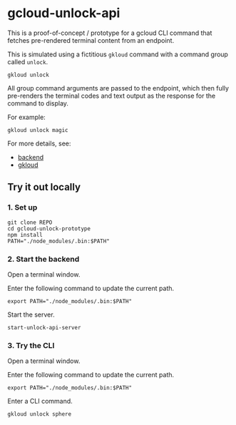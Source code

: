 # gcloud-unlock-api

This is a proof-of-concept / prototype for a gcloud CLI command that fetches
pre-rendered terminal content from an endpoint.

This is simulated using a fictitious `gkloud` command with a command group
called `unlock`.

```text
gkloud unlock
```

All group command arguments are passed to the endpoint, which then fully
pre-renders the terminal codes and text output as the response for the
command to display.

For example:

```text
gkloud unlock magic
```

For more details, see:

- [backend](./packages/backend/README.md)
- [gkloud](./packages/gkloud/README.md)

## Try it out locally

### 1. Set up

```text
git clone REPO
cd gcloud-unlock-prototype
npm install
PATH="./node_modules/.bin:$PATH"
```

### 2.  Start the backend

Open a terminal window.

Enter the following command to update the current path.

```text
export PATH="./node_modules/.bin:$PATH"
```

Start the server.

```text
start-unlock-api-server
```

### 3. Try the CLI

Open a terminal window.

Enter the following command to update the current path.

```text
export PATH="./node_modules/.bin:$PATH"
```

Enter a CLI command.

```text
gkloud unlock sphere
```
